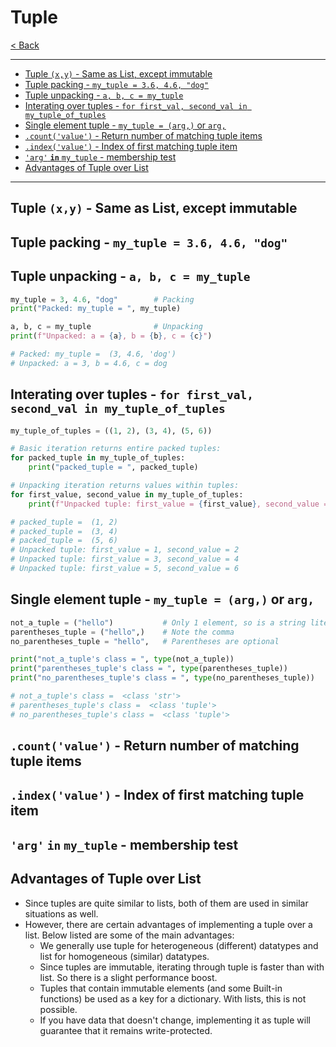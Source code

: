 # Tuple <!-- omit in toc -->

[< Back](./Python_crib_notes.md)

---

<!-- @import "[TOC]" {cmd="toc" depthFrom=2 depthTo=6 orderedList=false} -->

<!-- code_chunk_output -->
- [Tuple `(x,y)` - Same as List, except immutable](#tuple-xy---same-as-list-except-immutable)
- [Tuple packing - `my_tuple = 3.6, 4.6, "dog"`](#tuple-packing---my_tuple--36-46-dog)
- [Tuple unpacking - `a, b, c = my_tuple`](#tuple-unpacking---a-b-c--my_tuple)
- [Interating over tuples - `for first_val, second_val in my_tuple_of_tuples`](#interating-over-tuples---for-first_val-second_val-in-my_tuple_of_tuples)
- [Single element tuple - `my_tuple = (arg,)` or `arg,`](#single-element-tuple---my_tuple--arg-or-arg)
- [`.count('value')` - Return number of matching tuple items](#countvalue---return-number-of-matching-tuple-items)
- [`.index('value')` - Index of first matching tuple item](#indexvalue---index-of-first-matching-tuple-item)
- [`'arg'` **`in`** `my_tuple` - membership test](#arg-in-my_tuple---membership-test)
- [Advantages of Tuple over List](#advantages-of-tuple-over-list)
<!-- /code_chunk_output -->

---

## Tuple `(x,y)` - Same as List, except immutable

## Tuple packing - `my_tuple = 3.6, 4.6, "dog"`

## Tuple unpacking - `a, b, c = my_tuple`

```python
my_tuple = 3, 4.6, "dog"        # Packing
print("Packed: my_tuple = ", my_tuple)

a, b, c = my_tuple              # Unpacking
print(f"Unpacked: a = {a}, b = {b}, c = {c}")

# Packed: my_tuple =  (3, 4.6, 'dog')
# Unpacked: a = 3, b = 4.6, c = dog
```

## Interating over tuples - `for first_val, second_val in my_tuple_of_tuples`

```python
my_tuple_of_tuples = ((1, 2), (3, 4), (5, 6))

# Basic iteration returns entire packed tuples:
for packed_tuple in my_tuple_of_tuples:
    print("packed_tuple = ", packed_tuple)

# Unpacking iteration returns values within tuples:
for first_value, second_value in my_tuple_of_tuples:
    print(f"Unpacked tuple: first_value = {first_value}, second_value = {second_value}")

# packed_tuple =  (1, 2)
# packed_tuple =  (3, 4)
# packed_tuple =  (5, 6)
# Unpacked tuple: first_value = 1, second_value = 2
# Unpacked tuple: first_value = 3, second_value = 4
# Unpacked tuple: first_value = 5, second_value = 6
```

## Single element tuple - `my_tuple = (arg,)` or `arg,`

```python
not_a_tuple = ("hello")           # Only 1 element, so is a string literal
parentheses_tuple = ("hello",)    # Note the comma
no_parentheses_tuple = "hello",   # Parentheses are optional

print("not_a_tuple's class = ", type(not_a_tuple))
print("parentheses_tuple's class = ", type(parentheses_tuple))
print("no_parentheses_tuple's class = ", type(no_parentheses_tuple))

# not_a_tuple's class =  <class 'str'>
# parentheses_tuple's class =  <class 'tuple'>
# no_parentheses_tuple's class =  <class 'tuple'>
```

## `.count('value')` - Return number of matching tuple items

## `.index('value')` - Index of first matching tuple item

## `'arg'` **`in`** `my_tuple` - membership test

## Advantages of Tuple over List

- Since tuples are quite similar to lists, both of them are used in similar situations as well.
- However, there are certain advantages of implementing a tuple over a list. Below listed are some of the main advantages:
  - We generally use tuple for heterogeneous (different) datatypes and list for homogeneous (similar) datatypes.
  - Since tuples are immutable, iterating through tuple is faster than with list. So there is a slight performance boost.
  - Tuples that contain immutable elements (and some Built-in functions) be used as a key for a dictionary. With lists, this is not possible.
  - If you have data that doesn't change, implementing it as tuple will guarantee that it remains write-protected.
